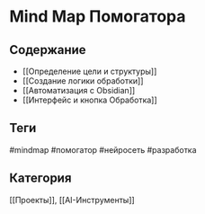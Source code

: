 # Mind Map Помогатора

## Содержание
- [[Определение цели и структуры]]
- [[Создание логики обработки]]
- [[Автоматизация с Obsidian]]
- [[Интерфейс и кнопка Обработка]]

## Теги
#mindmap #помогатор #нейросеть #разработка

## Категория
[[Проекты]], [[AI-Инструменты]]
